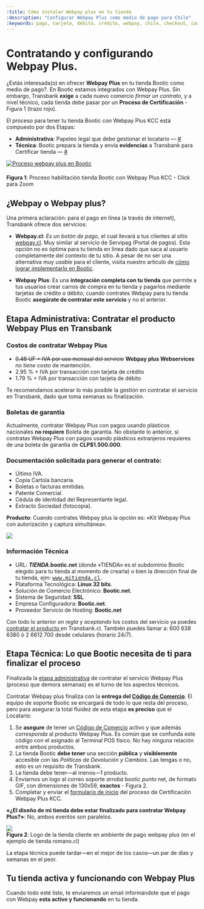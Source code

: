 ```yaml
---
:title: Cómo instalar Webpay plus en tu tienda 
:description: "Configurar Webpay Plus como medio de pago para Chile"
:keywords: pago, tarjeta, débito, crédito, webpay, chile, checkout, carro, carrito, api, key, certificacion
---
```


# Contratando y configurando Webpay Plus.

¿Estás interesada(o) en ofrecer **Webpay Plus** en tu tienda Bootic como medio de pago?. En Bootic estamos
integrados con Webpay Plus. Sin embargo, Transbank **exige** a cada nuevo comercio *firmar un contrato*,
y a nivel técnico, cada tienda debe pasar por un **Proceso de Certificación** - Figura 1 (trazo rojo).

El proceso para tener tu tienda Bootic con Webpay Plus KCC está compuesto por dos Etapas:

* **Administrativa**: Papeleo legal que debe gestionar el locatario — [#](#toc_2)
* **Técnica**: Bootic prepara la tienda y envía **evidencias** a Transbank para Certificar tienda — [#](#toc_7) 

<div class="captura">
  <div class="c-contenido">
      <a target="_blank" href="/img/configuracion/bootic-webpay-plug-kcc-proceso-xl.png">
       <img style="margin-bottom:20px" alt="Proceso webpay plus en Bootic" src="/img/configuracion/bootic-webpay-plug-kcc-proceso.png" />
      </a>
  </div>
  <div class="c-pie"><strong>Figura 1</strong>: Proceso habilitación tienda Bootic con Webpay Plus KCC - Click para Zoom </div>
</div>

## ¿Webpay o Webpay plus?

Una primera aclaración: para el pago en línea (a través de internet), Transbank ofrece dos servicios:

* **Webpay.cl**: *Es un botón de pago*, el cual llevará a tus clientes al sitio [webpay.cl][webpay]. Muy
  similar al servicio de Servipag (Portal de pagos). Esta opción no es óptima para tu tienda en línea dado que
  saca al usuario completamente del contexto de tu sitio. A pesar de no ser una alternativa muy _usable_ para
  el cliente, visita nuestro artículo de [cómo lograr implementarlo en Bootic](/es/tutoriales/webpay-punto-cl "Receta: Pagar usando plataforma de pago webpay.cl").

* **Webpay Plus**: Es una **integración completa con tu tienda** que permite a tus usuarios crear carros de
  compra en tu tienda y pagarlos mediante tarjetas de crédito o débito; cuando contrates Webpay para tu tienda
  Bootic **asegúrate de contratar este servicio** y no el anterior.

## Etapa Administrativa: Contratar el producto Webpay Plus en Transbank 

### Costos de contratar Webpay Plus

* <strike>0.48 UF + IVA por uso mensual del servicio</strike> <strong>Webpay plus Webservices</strong> <em>no tiene</em> costo de mantención.
* 2.95 % + IVA por transacción con tarjeta de crédito
* 1.79 % + IVA por transacción con tarjeta de débito

<div class="note tip">
  <p>Te recomendamos acelerar lo más posible la gestión en contratar el servicio en Transbank, dado que toma
semanas su finalización.</p>
</div>

### Boletas de garantía

Actualmente, contratar Webpay Plus con pagos usando plásticos nacionales **no requiere** Boleta de garantía.
No obstante lo anterior, si contratas Webpay Plus con pagos usando plásticos extranjeros requieres de una
boleta de garantía de **CLP$1.500.000**.

### Documentación solicitada para generar el contrato:

* Último IVA.
* Copia Cartola bancaria.
* Boletas o facturas emitidas.
* Patente Comercial.
* Cédula de identidad del Representante legal.
* Extracto Sociedad (fotocopia).

<div class="note info">
  <p><strong>Producto</strong>: Cuando contrates Webpay plus la opción es: «Kit Webpay Plus con autorización y captura simultánea».</p>
  <p><img src="/img/admin/wp_tipo_de_producto.png" /></p>
</div>

### Información Técnica

* URL: ***TIENDA*.bootic.net** (donde «TIENDA» es el subdominio Bootic elegido para tu tienda al momento de crearla) o bien la dirección final de tu tienda, ejm: <kbd>www.mitienda.cl</kbd>.
* Plataforma Tecnológica: **Linux 32 bits**.
* Solución de Comercio Electrónico: **Bootic.net**.
* Sistema de Seguridad: **SSL**.
* Empresa Configuradora: **Bootic.net**.
* Proveedor Servicio de Hosting: **Bootic.net**

Con todo lo anterior _en regla_ y _aceptando_ los costos del servicio ya puedes [ contratar el producto ][formulario] 
en Transbank.cl. También puedes llamar a: 600 638 6380 ó 2 6612 700 desde celulares (horario 24/7).

## Etapa Técnica: Lo que Bootic necesita de ti para finalizar el proceso

Finalizada la <a href="#toc_2">etapa administrativa</a> de contratar el servicio Webpay Plus (proceso que demora semanas) es el
turno de los aspectos técnicos. 

Contratar Webpay plus finaliza con la **entrega del [Código de Comercio](/es/general/codigo-de-comercio)**. El equipo de soporte Bootic se
encargará de todo lo que resta del proceso, pero para asegurar la total fluidez de esta etapa **es preciso**
que el Locatario:

1. Se **asegure** de tener un [Código de Comercio](/es/general/codigo-de-comercio) activo y que además _corresponda_ al producto Webpay Plus. Es
   común que se confunda este código con el asignado al Terminal POS físico. No hay ninguna relación entre ambos productos.
2. La tienda Bootic **debe tener** una sección **pública** y **visiblemente** accesible con las _Políticas de
   Devolución y Cambios_. Las tengas o no, esto es un requisito de Transbank.
3. La tienda debe tener—al menos—1 producto.
4. Enviarnos un logo al correo soporte _arroba_ bootic _punto_ net, de formato GIF, con dimensiones de 130x59, **exactos** - Figura 2.
5. Completar y enviar el [formulario de inicio](http://goo.gl/forms/fmmx0Yx0sm) del proceso de Certificación Webpay Plus KCC.

<div class="note tip">
  <p><strong>«¿El diseño de mi tienda debe estar finalizado para contratar Webpay Plus?»</strong>: No, ambos eventos son paralelos.</p>
</div>

<div class="captura">
  <div class="c-contenido">
      <img src="/img/admin/logo-en-webpaycl.png">
  </div>
  <div class="c-pie"><strong>Figura 2</strong>: Logo de la tienda cliente en ambiente de pago webpay plus (en el ejemplo de tienda romano.cl)</div>
</div>

<div class="note info">
<p>La etapa técnica puede tardar—en el mejor de los casos—un par de días y semanas en el peor.</p>
</div>

## Tu tienda activa y funcionando con Webpay Plus 

Cuando todo esté listo, te enviaremos un email informándote que el pago con Webpay **esta activo y funcionando** en tu tienda.

[webpay]:http://www.webpay.cl "Sitio webpay"
[formulario]:https://www.transbank.cl/public/productos-y-servicios/webpay/webservices-con-autorizacion-y-captura-simultanea/ "Formulario de solicitud del webpay plus"
